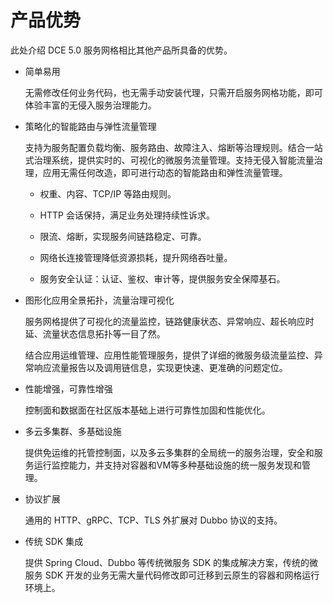 # 产品优势

此处介绍 DCE 5.0 服务网格相比其他产品所具备的优势。

- 简单易用

    无需修改任何业务代码，也无需手动安装代理，只需开启服务网格功能，即可体验丰富的无侵入服务治理能力。

- 策略化的智能路由与弹性流量管理

    支持为服务配置负载均衡、服务路由、故障注入、熔断等治理规则。结合一站式治理系统，提供实时的、可视化的微服务流量管理。支持无侵入智能流量治理，应用无需任何改造，即可进行动态的智能路由和弹性流量管理。

    - 权重、内容、TCP/IP 等路由规则。

    - HTTP 会话保持，满足业务处理持续性诉求。

    - 限流、熔断，实现服务间链路稳定、可靠。

    - 网络长连接管理降低资源损耗，提升网络吞吐量。

    - 服务安全认证：认证、鉴权、审计等，提供服务安全保障基石。

- 图形化应用全景拓扑，流量治理可视化

    服务网格提供了可视化的流量监控，链路健康状态、异常响应、超长响应时延、流量状态信息拓扑等一目了然。

    结合应用运维管理、应用性能管理服务，提供了详细的微服务级流量监控、异常响应流量报告以及调用链信息，实现更快速、更准确的问题定位。

- 性能增强，可靠性增强

    控制面和数据面在社区版本基础上进行可靠性加固和性能优化。

- 多云多集群、多基础设施

    提供免运维的托管控制面，以及多云多集群的全局统一的服务治理，安全和服务运行监控能力，并支持对容器和VM等多种基础设施的统一服务发现和管理。

- 协议扩展

    通用的 HTTP、gRPC、TCP、TLS 外扩展对 Dubbo 协议的支持。

- 传统 SDK 集成

    提供 Spring Cloud、Dubbo 等传统微服务 SDK 的集成解决方案，传统的微服务 SDK 开发的业务无需大量代码修改即可迁移到云原生的容器和网格运行环境上。
